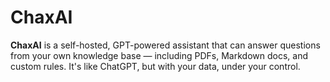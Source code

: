 # ChaxAI
**ChaxAI** is a self-hosted, GPT-powered assistant that can answer questions from your own knowledge base — including PDFs, Markdown docs, and custom rules. It's like ChatGPT, but with your data, under your control.
